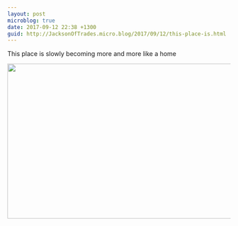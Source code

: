 ```yaml
---
layout: post
microblog: true
date: 2017-09-12 22:38 +1300
guid: http://JacksonOfTrades.micro.blog/2017/09/12/this-place-is.html
---
```

This place is slowly becoming more and more like a home

<img src="http://JacksonOfTrades.micro.blog/uploads/2018/d81ace366a.jpg" width="600" height="350" />
